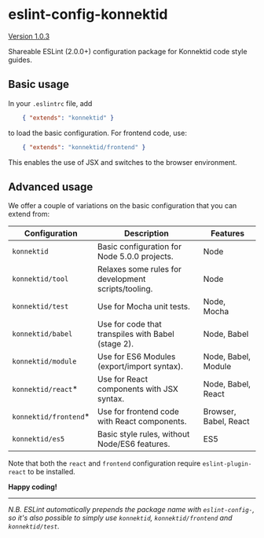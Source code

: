 eslint-config-konnektid
=======================

[Version 1.0.3](CHANGELOG.md)

Shareable ESLint (2.0.0+) configuration package for Konnektid code style guides.

Basic usage
-----------

In your `.eslintrc` file, add

```json
    { "extends": "konnektid" }
```

to load the basic configuration. For frontend code, use:

```json
    { "extends": "konnektid/frontend" }
```

This enables the use of JSX and switches to the browser environment.

Advanced usage
--------------

We offer a couple of variations on the basic configuration that you can extend from:

| Configuration         | Description                                         | Features              |
|-----------------------|-----------------------------------------------------|-----------------------|
| `konnektid`           | Basic configuration for Node 5.0.0  projects.       | Node                  |
| `konnektid/tool`      | Relaxes some rules for development scripts/tooling. | Node                  |
| `konnektid/test`      | Use for Mocha unit tests.                           | Node, Mocha           |
| `konnektid/babel`     | Use for code that transpiles with Babel (stage 2).  | Node, Babel           |
| `konnektid/module`    | Use for ES6 Modules (export/import syntax).         | Node, Babel, Module   |
| `konnektid/react`*    | Use for React components with JSX syntax.           | Node, Babel, React    |
| `konnektid/frontend`* | Use for frontend code with React components.        | Browser, Babel, React |
| `konnektid/es5`       | Basic style rules, without Node/ES6 features.       | ES5                   |

Note that both the `react` and `frontend` configuration require `eslint-plugin-react` to be installed.

**Happy coding!**

--------------------

*N.B. ESLint automatically prepends the package name with `eslint-config-`, so it's also possible
to simply use `konnektid`, `konnektid/frontend` and `konnektid/test`.*
